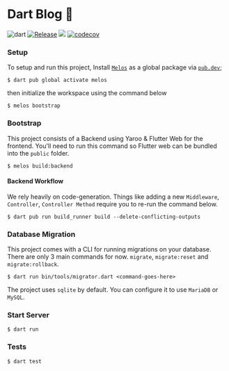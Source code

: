 # Dart Blog 🚀

![dart](https://github.com/codekeyz/yaroo-example/actions/workflows/test.yml/badge.svg) [![Release](https://github.com/codekeyz/dart-blog/actions/workflows/release.yml/badge.svg)](https://github.com/codekeyz/dart-blog/actions/workflows/release.yml) <a title="Made with Fluent Design" href="https://github.com/bdlukaa/fluent_ui"><img src="https://img.shields.io/badge/fluent-design-blue?style=flat-square&color=gray&labelColor=0078D7"></a> [![codecov](https://codecov.io/gh/codekeyz/yaroo-example/graph/badge.svg?token=Q3YPK3LRLR)](https://codecov.io/gh/codekeyz/yaroo-example)

### Setup

To setup and run this project, Install [`Melos`](https://melos.invertase.dev/~melos-latest) as a global package via [`pub.dev`](https://pub.dev/packages/melos);

```shell
$ dart pub global activate melos
```

then initialize the workspace using the command below

```shell
$ melos bootstrap
```

### Bootstrap

This project consists of a Backend using Yaroo & Flutter Web for the frontend. You'll need to run this command so Flutter web can be bundled into the `public` folder.

```shell
$ melos build:backend
```

#### Backend Workflow

We rely heavily on code-generation. Things like adding a new `Middleware`, `Controller`, `Controller Method` require you to re-run the command below.

```shell
$ dart pub run build_runner build --delete-conflicting-outputs
```

### Database Migration

This project comes with a CLI for running migrations on your database. There are only 3 main commands for now. `migrate`, `migrate:reset` and `migrate:rollback`.

```shell
$ dart run bin/tools/migrator.dart <command-goes-here>
```

The project uses `sqlite` by default. You can configure it to use `MariaDB` or `MySQL`.

### Start Server

```shell
$ dart run
```

### Tests

```shell
$ dart test
```
